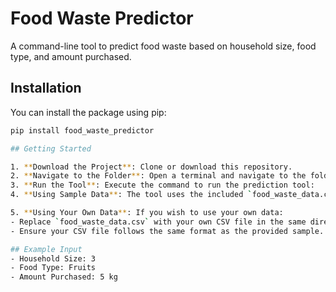 # Food Waste Predictor

A command-line tool to predict food waste based on household size, food type, and amount purchased.

## Installation

You can install the package using pip:

```bash
pip install food_waste_predictor

## Getting Started

1. **Download the Project**: Clone or download this repository.
2. **Navigate to the Folder**: Open a terminal and navigate to the folder where the project is located.
3. **Run the Tool**: Execute the command to run the prediction tool:
4. **Using Sample Data**: The tool uses the included `food_waste_data.csv` file to make predictions. You do not need to create a new file.

5. **Using Your Own Data**: If you wish to use your own data:
- Replace `food_waste_data.csv` with your own CSV file in the same directory.
- Ensure your CSV file follows the same format as the provided sample.

## Example Input
- Household Size: 3
- Food Type: Fruits
- Amount Purchased: 5 kg

